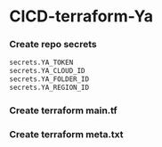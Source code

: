 # CICD-terraform-Ya

### Create repo secrets
```BASH
secrets.YA_TOKEN
secrets.YA_CLOUD_ID
secrets.YA_FOLDER_ID
secrets.YA_REGION_ID
```

### Create terraform main.tf

### Create terraform meta.txt



